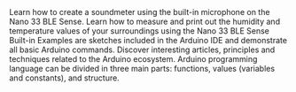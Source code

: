 <EssentialsColumn title="Tutorials for Nano 33 BLE Sense">
<EssentialElement title="Controlling the on-board RGB LED with microphone on the Nano 33 BLE Sense" type="tutorial" link="/tutorials/nano-33-ble-sense/microphone_sensor">
    Learn how to create a soundmeter using the built-in microphone on the Nano 33 BLE Sense.
  </EssentialElement>

<EssentialElement title="Reading temperature & humidity on Nano 33 BLE Sense" type="tutorial" link="/tutorials/nano-33-ble-sense/humidity_and_temperature_sensor">
    Learn how to measure and print out the humidity and temperature values of your surroundings using the Nano 33 BLE Sense
  </EssentialElement>
</EssentialsColumn>

<EssentialsColumn title="Arduino Basics">
  <EssentialElement title="Built-in Examples" type="tutorial" link="/built-in-examples/">
    Built-in Examples are sketches included in the Arduino IDE and demonstrate all basic Arduino commands.
  </EssentialElement>
  <EssentialElement title="Learn" type="resource" link="/learn">
    Discover interesting articles, principles and techniques related to the Arduino ecosystem.
  </EssentialElement>
  <EssentialElement title="Language References" type="resource" link="https://www.arduino.cc/reference/en/">
  Arduino programming language can be divided in three main parts: functions, values (variables and constants), and structure.
  </EssentialElement>
</EssentialsColumn>